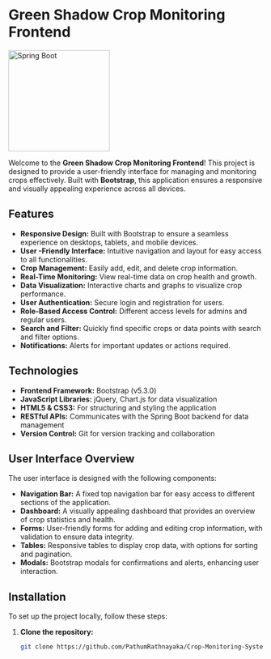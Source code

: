 # Green Shadow Crop Monitoring Frontend

<img src="https://e7.pngegg.com/pngimages/394/264/png-clipart-bootstrap-logo-landscape-tech-companies.png" alt="Spring Boot" width="200">

Welcome to the **Green Shadow Crop Monitoring Frontend**! This project is designed to provide a user-friendly interface for managing and monitoring crops effectively. Built with **Bootstrap**, this application ensures a responsive and visually appealing experience across all devices.

## Features

- **Responsive Design:** Built with Bootstrap to ensure a seamless experience on desktops, tablets, and mobile devices.
- **User -Friendly Interface:** Intuitive navigation and layout for easy access to all functionalities.
- **Crop Management:** Easily add, edit, and delete crop information.
- **Real-Time Monitoring:** View real-time data on crop health and growth.
- **Data Visualization:** Interactive charts and graphs to visualize crop performance.
- **User  Authentication:** Secure login and registration for users.
- **Role-Based Access Control:** Different access levels for admins and regular users.
- **Search and Filter:** Quickly find specific crops or data points with search and filter options.
- **Notifications:** Alerts for important updates or actions required.

## Technologies

- **Frontend Framework:** Bootstrap (v5.3.0)
- **JavaScript Libraries:** jQuery, Chart.js for data visualization
- **HTML5 & CSS3:** For structuring and styling the application
- **RESTful APIs:** Communicates with the Spring Boot backend for data management
- **Version Control:** Git for version tracking and collaboration

## User Interface Overview

The user interface is designed with the following components:

- **Navigation Bar:** A fixed top navigation bar for easy access to different sections of the application.
- **Dashboard:** A visually appealing dashboard that provides an overview of crop statistics and health.
- **Forms:** User-friendly forms for adding and editing crop information, with validation to ensure data integrity.
- **Tables:** Responsive tables to display crop data, with options for sorting and pagination.
- **Modals:** Bootstrap modals for confirmations and alerts, enhancing user interaction.

## Installation

To set up the project locally, follow these steps:

1. **Clone the repository:**
   ```bash
   git clone https://github.com/PathumRathnayaka/Crop-Monitoring-System.git
